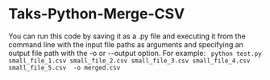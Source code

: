 # Taks-Python-Merge-CSV
You can run this code by saving it as a .py file and executing it from the command line with the input file paths as arguments and specifying an output file path with the -o or --output option. For example:
``` python test.py small_file_1.csv small_file_2.csv small_file_3.csv small_file_4.csv small_file_5.csv  -o merged.csv```
